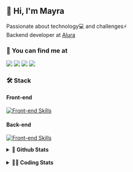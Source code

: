 ## 👋 Hi, I'm Mayra

Passionate about technology💻 and challenges⚡  
Backend developer at [Alura](https://www.alura.com.br)   

### 💬 You can find me at

<a href="https://mayra.dev" target="_blank" rel="noopener"><img src="https://img.shields.io/badge/-mayra.dev-005FED?style=flat&logo=Google-chrome&logoColor=white"/></a>
<a href="https://linkedin.com/in/mayraamaral" target="_blank" rel="noopener"><img src="https://img.shields.io/badge/-/mayraamaral-0077B5?style=flat&logo=Linkedin&logoColor=white"/></a>
<a href="mailto:mayra@mayra.dev" target="_blank" rel="noopener"><img src="https://img.shields.io/badge/-mayra@mayra.dev-D14836?style=flat&logo=Gmail&logoColor=white"/></a>
<a href="" target="_blank" rel="noopener"><img src="https://img.shields.io/badge/-mayraamaral-7289DA?style=flat&logo=Discord&logoColor=white"/></a>

### 🛠️ Stack
#### Front-end

[![Front-end Skills](https://skillicons.dev/icons?i=react,next,angular,redux,styledcomponents,html,css,sass,js,ts,figma)](https://skillicons.dev)
#### Back-end

[![Front-end Skills](https://skillicons.dev/icons?i=java,spring,hibernate,aws,idea,postgres,mysql,git,linux,bash,nodejs,docker,kubernetes,jenkins)](https://skillicons.dev)


<details>
    <summary><strong>📌 Github Stats</strong></summary>
    <br />
    <div align="center">
        <table>
      <td><img height="160em" src="https://github-readme-stats.vercel.app/api?username=mayraamaral&show_icons=true&theme=algolia&hide_border=true&hide=stars&count_private=true" alt="Readme stats"></td>
      <td><img height="160em" src="https://github-readme-stats.vercel.app/api/top-langs/?username=mayraamaral&&layout=compact&&theme=algolia&hide_border=true&langs_count=6" alt="Language stats"></td>
       </table>
  </div> 
    

  <p align="center">
    <img src="https://github-readme-streak-stats.herokuapp.com?user=mayraamaral&theme=dark&hide_border=true&date_format=j%20M%5B%20Y%5D&locale=pt-br&background=050F2C&ring=0195DD&fire=23AA7D&currStreakLabel=23AA7D" alt="Streak stats">
  </p> 
</details>

<br />

<details>
  <summary><strong>👩‍💻 Coding Stats</strong></summary>
  <br />
  
  <!--START_SECTION:waka-->
![Code Time](http://img.shields.io/badge/Code%20Time-770%20hrs%2011%20mins-blue)

**🐱 My GitHub Data** 

> 📦 640.6 kB Used in GitHub's Storage 
 > 
> 🏆 340 Contributions in the Year 2025
 > 
> 🚫 Not Opted to Hire
 > 
> 📜 64 Public Repositories 
 > 
> 🔑 35 Private Repositories 
 > 
**I'm an Early 🐤** 

```text
🌞 Morning                20927 commits       ██████░░░░░░░░░░░░░░░░░░░   23.20 % 
🌆 Daytime                52462 commits       ███████████████░░░░░░░░░░   58.15 % 
🌃 Evening                16546 commits       █████░░░░░░░░░░░░░░░░░░░░   18.34 % 
🌙 Night                  283 commits         ░░░░░░░░░░░░░░░░░░░░░░░░░   00.31 % 
```
📅 **I'm Most Productive on Wednesday** 

```text
Monday                   18650 commits       █████░░░░░░░░░░░░░░░░░░░░   20.67 % 
Tuesday                  12948 commits       ████░░░░░░░░░░░░░░░░░░░░░   14.35 % 
Wednesday                23259 commits       ██████░░░░░░░░░░░░░░░░░░░   25.78 % 
Thursday                 18169 commits       █████░░░░░░░░░░░░░░░░░░░░   20.14 % 
Friday                   16441 commits       █████░░░░░░░░░░░░░░░░░░░░   18.22 % 
Saturday                 311 commits         ░░░░░░░░░░░░░░░░░░░░░░░░░   00.34 % 
Sunday                   440 commits         ░░░░░░░░░░░░░░░░░░░░░░░░░   00.49 % 
```


📊 **This Week I Spent My Time On** 

```text
🕑︎ Time Zone: America/Sao_Paulo

💬 Programming Languages: 
SQL                      1 hr 3 mins         █████████████░░░░░░░░░░░░   52.97 % 
Java                     38 mins             ████████░░░░░░░░░░░░░░░░░   32.06 % 
Properties               11 mins             ██░░░░░░░░░░░░░░░░░░░░░░░   09.75 % 
JSP                      6 mins              █░░░░░░░░░░░░░░░░░░░░░░░░   05.02 % 
Java Properties          0 secs              ░░░░░░░░░░░░░░░░░░░░░░░░░   00.09 % 

🔥 Editors: 
IntelliJ IDEA            2 hrs               █████████████████████████   100.00 % 

💻 Operating System: 
Linux                    2 hrs               █████████████████████████   100.00 % 
```

**I Mostly Code in Java** 

```text
Java                     125 repos           ███████░░░░░░░░░░░░░░░░░░   29.14 % 
JavaScript               97 repos            ██████░░░░░░░░░░░░░░░░░░░   22.61 % 
TypeScript               80 repos            █████░░░░░░░░░░░░░░░░░░░░   18.65 % 
PHP                      2 repos             ░░░░░░░░░░░░░░░░░░░░░░░░░   00.47 % 
Python                   2 repos             ░░░░░░░░░░░░░░░░░░░░░░░░░   00.47 % 
```




 Last Updated on 13/03/2025 19:23:44 UTC
<!--END_SECTION:waka-->

</details>
